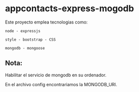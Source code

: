 # appcontacts-express-mogodb

  Este proyecto emplea tecnologias como: 
    
    node - expressjs
    
    style - bootstrap - CSS
    
    mongodb - mongoose
    
## Nota:

  Habilitar el servicio de mongodb en su ordenador.
  
  En el archivo config encontrariamos la MONGODB_URI.
  
  
